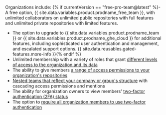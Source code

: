 Organizations include:
{% if currentVersion == "free-pro-team@latest" %}- A free option, {{ site.data.variables.product.prodname_free_team }}, with unlimited collaborators on unlimited public repositories with full features and unlimited private repositories with limited features.
- The option to upgrade to {{ site.data.variables.product.prodname_team }} or {{ site.data.variables.product.prodname_ghe_cloud }} for additional features, including sophisticated user authentication and management, and escalated support options. {{ site.data.reusables.gated-features.more-info }}{% endif %}
- Unlimited membership with a variety of roles that grant [different levels of access to the organization and its data](/articles/permission-levels-for-an-organization)
- The ability to give members [a range of access permissions to your organization's repositories](/articles/repository-permission-levels-for-an-organization)
- [Nested teams that reflect your company or group's structure](/articles/about-teams) with cascading access permissions and mentions
- The ability for organization owners to view members' [two-factor authentication (2FA) status](/articles/about-two-factor-authentication)
- The option to [require all organization members to use two-factor authentication](/articles/requiring-two-factor-authentication-in-your-organization)
